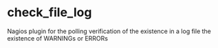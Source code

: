 # check_file_log
Nagios plugin for the polling verification of the existence in a log file the existence of WARNINGs or ERRORs
